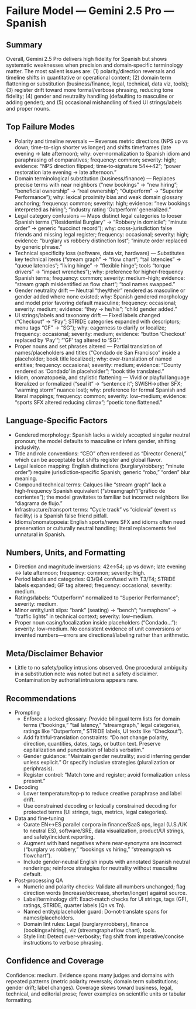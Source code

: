 # Failure Model — Gemini 2.5 Pro — Spanish

## Summary
Overall, Gemini 2.5 Pro delivers high fidelity for Spanish but shows systematic weaknesses when precision and domain‑specific terminology matter. The most salient issues are: (1) polarity/direction reversals and timeline shifts in quantitative or operational content; (2) domain term flattening or substitution (business/finance, legal, technical, data viz, tools); (3) register drift toward more formal/verbose phrasing, reducing tone fidelity; (4) gender and neutrality handling (defaulting to masculine or adding gender); and (5) occasional mishandling of fixed UI strings/labels and proper nouns.

## Top Failure Modes
- Polarity and timeline reversals — Reverses metric directions (NPS up vs down; time-to-sign shorter vs longer) and shifts timeframes (late evening → late afternoon); why: over‑normalization to Spanish idiom and paraphrasing of comparatives; frequency: common; severity: high; evidence: “NPS direction flipped; time‑to‑signature 54↔42”; “power restoration late evening → late afternoon.”
- Domain terminological substitution (business/finance) — Replaces precise terms with near neighbors (“new bookings” → “new hiring”; “beneficial ownership” → “real ownership”; “Outperform” → “Superior Performance”); why: lexical proximity bias and weak domain glossary anchoring; frequency: common; severity: high; evidence: “new bookings interpreted as hiring”; “industry rating ‘Outperform’ generalized.”
- Legal category confusions — Maps distinct legal categories to looser Spanish terms (“Residential Burglary” → “Robbery in domicile”; “minute order” → generic “succinct record”); why: cross‑jurisdiction false friends and missing legal register; frequency: occasional; severity: high; evidence: “burglary vs robbery distinction lost”; “minute order replaced by generic phrase.”
- Technical specificity loss (software, data viz, hardware) — Substitutes key technical items (“stream graph” → “flow chart”; “tail latencies” → “queue latencies”; “living hinge” → “flexible hinge”; tools “torque drivers” → “impact wrenches”); why: preference for higher‑frequency Spanish terms; frequency: common; severity: medium–high; evidence: “stream graph misidentified as flow chart”; “tool names swapped.”
- Gender neutrality drift — Neutral “they/their” rendered as masculine or gender added where none existed; why: Spanish gendered morphology and model prior favoring default masculine; frequency: occasional; severity: medium; evidence: “they → he/his”; “child gender added.”
- UI strings/labels and taxonomy drift — Fixed labels changed (“Checkout” → “Pay”; STRIDE categories expanded with descriptors; menu tags “GF” → “SG”); why: eagerness to clarify or localize; frequency: occasional; severity: medium; evidence: “button ‘Checkout’ replaced by ‘Pay’”; “‘GF’ tag altered to ‘SG’.”
- Proper nouns and set phrases altered — Partial translation of names/placeholders and titles (“Condado de San Francisco” inside a placeholder; book title localized); why: over‑translation of named entities; frequency: occasional; severity: medium; evidence: “County rendered as ‘Condado’ in placeholder”; “book title translated.”
- Idiom, onomatopoeia, and stylistic flattening — Vivid or playful language literalized or formalized (“seal it” → “sentence it”; SWISH→other SFX; “warming storm” nuance lost); why: preference for formal Spanish and literal mappings; frequency: common; severity: low–medium; evidence: “sports SFX altered reducing climax”; “poetic tone flattened.”

## Language‑Specific Factors
- Gendered morphology: Spanish lacks a widely accepted singular neutral pronoun; the model defaults to masculine or infers gender, shifting inclusivity.
- Title and role conventions: “CEO” often rendered as “Director General,” which can be acceptable but shifts register and global flavor.
- Legal lexicon mapping: English distinctions (burglary/robbery; “minute order”) require jurisdiction‑specific Spanish; generic “robo,” “orden” blur meaning.
- Compound technical terms: Calques like “stream graph” lack a high‑frequency Spanish equivalent (“streamgraph”/“gráfico de corrientes”); the model gravitates to familiar but incorrect neighbors like “diagrama de flujo.”
- Infrastructure/transport terms: “Cycle track” vs “ciclovía” (event vs facility) is a Spanish false friend pitfall.
- Idioms/onomatopoeia: English sports/news SFX and idioms often need preservation or culturally neutral handling; literal replacements feel unnatural in Spanish.

## Numbers, Units, and Formatting
- Direction and magnitude inversions: 42↔54; up vs down; late evening ↔ late afternoon; frequency: common; severity: high.
- Period labels and categories: Q3/Q4 confused with T3/T4; STRIDE labels expanded; GF tag altered; frequency: occasional; severity: medium.
- Ratings/labels: “Outperform” normalized to “Superior Performance”; severity: medium.
- Minor entity/unit slips: “bank” (seating) → “bench”; “semaphore” → “traffic lights” in technical context; severity: low–medium.
- Proper noun casing/localization inside placeholders (“Condado…”): severity: low–medium.
No consistent evidence of unit conversions or invented numbers—errors are directional/labeling rather than arithmetic.

## Meta/Disclaimer Behavior
- Little to no safety/policy intrusions observed. One procedural ambiguity in a substitution note was noted but not a safety disclaimer. Contamination by authorial intrusions appears rare.

## Recommendations
- Prompting
  - Enforce a locked glossary: Provide bilingual term lists for domain terms (“bookings,” “tail latency,” “streamgraph,” legal categories, ratings like “Outperform,” STRIDE labels, UI texts like “Checkout”).
  - Add faithful‑translation constraints: “Do not change polarity, direction, quantities, dates, tags, or button text. Preserve capitalization and punctuation of labels verbatim.”
  - Gender guidance: “Maintain gender neutrality; avoid inferring gender unless explicit.” Or specify inclusive strategies (pluralization or periphrasis).
  - Register control: “Match tone and register; avoid formalization unless present.”
- Decoding
  - Lower temperature/top‑p to reduce creative paraphrase and label drift.
  - Use constrained decoding or lexically constrained decoding for protected terms (UI strings, tags, metrics, legal categories).
- Data and fine‑tuning
  - Curate EN↔ES parallel corpora in finance/SaaS ops, legal (U.S./UK to neutral ES), software/SRE, data visualization, product/UI strings, and safety/incident reporting.
  - Augment with hard negatives where near‑synonyms are incorrect (“burglary vs robbery,” “bookings vs hiring,” “streamgraph vs flowchart”).
  - Include gender‑neutral English inputs with annotated Spanish neutral renderings; reinforce strategies for neutrality without masculine default.
- Post‑processing QA
  - Numeric and polarity checks: Validate all numbers unchanged; flag direction words (increase/decrease, shorter/longer) against source.
  - Label/terminology diff: Exact‑match checks for UI strings, tags (GF), ratings, STRIDE, quarter labels (Qn vs Tn).
  - Named entity/placeholder guard: Do‑not‑translate spans for names/placeholders.
  - Domain lint rules: Legal (burglary≠robbery), finance (bookings≠hiring), viz (streamgraph≠flow chart), tools.
  - Style lint: Detect over‑verbosity; flag shift from imperative/concise instructions to verbose phrasing.

## Confidence and Coverage
Confidence: medium. Evidence spans many judges and domains with repeated patterns (metric polarity reversals; domain term substitutions; gender drift; label changes). Coverage skews toward business, legal, technical, and editorial prose; fewer examples on scientific units or tabular formatting.